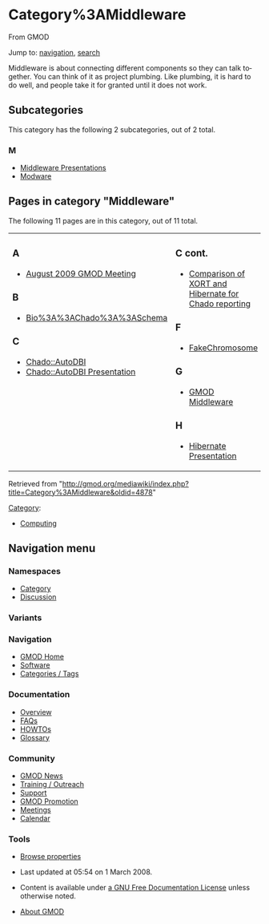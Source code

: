 <div id="mw-page-base" class="noprint">

</div>

<div id="mw-head-base" class="noprint">

</div>

<div id="content" class="mw-body" role="main">

<span id="top"></span>

<div id="mw-js-message" style="display:none;">

</div>



# <span dir="auto">Category%3AMiddleware</span>

<div id="bodyContent">

<div id="siteSub">

From GMOD

</div>

<div id="contentSub">

</div>

<div id="jump-to-nav" class="mw-jump">

Jump to: [navigation](#mw-navigation), [search](#p-search)

</div>

<div id="mw-content-text" class="mw-content-ltr" lang="en" dir="ltr">

Middleware is about connecting different components so they can talk
together. You can think of it as project plumbing. Like plumbing, it is
hard to do well, and people take it for granted until it does not work.

<div lang="en" dir="ltr">

<div id="mw-subcategories">

## Subcategories

This category has the following 2 subcategories, out of 2 total.

<div class="mw-content-ltr" lang="en" dir="ltr">

### M

- [Middleware
  Presentations](Category%3AMiddleware_Presentations "Category%3AMiddleware Presentations")
- [Modware](Category%3AModware "Category%3AModware")

</div>

</div>

<div id="mw-pages">

## Pages in category "Middleware"

The following 11 pages are in this category, out of 11 total.

<div class="mw-content-ltr" lang="en" dir="ltr">

<table style="width: 100%;">
<colgroup>
<col style="width: 33%" />
<col style="width: 33%" />
<col style="width: 33%" />
</colgroup>
<tbody>
<tr class="odd" style="vertical-align: top;">
<td style="width: 33.3%"><h3 id="a">A</h3>
<ul>
<li><a href="August_2009_GMOD_Meeting"
title="August 2009 GMOD Meeting">August 2009 GMOD Meeting</a></li>
</ul>
<h3 id="b">B</h3>
<ul>
<li><a href="Bio%3A%3AChado%3A%3ASchema"
title="Bio%3A%3AChado%3A%3ASchema">Bio%3A%3AChado%3A%3ASchema</a></li>
</ul>
<h3 id="c">C</h3>
<ul>
<li><a href="Chado::AutoDBI"
title="Chado::AutoDBI">Chado::AutoDBI</a></li>
<li><a href="Chado::AutoDBI_Presentation"
title="Chado::AutoDBI Presentation">Chado::AutoDBI Presentation</a></li>
</ul></td>
<td style="width: 33.3%"><h3 id="c-cont.">C cont.</h3>
<ul>
<li><a href="Comparison_of_XORT_and_Hibernate_for_Chado_reporting"
title="Comparison of XORT and Hibernate for Chado reporting">Comparison
of XORT and Hibernate for Chado reporting</a></li>
</ul>
<h3 id="f">F</h3>
<ul>
<li><a href="FakeChromosome"
title="FakeChromosome">FakeChromosome</a></li>
</ul>
<h3 id="g">G</h3>
<ul>
<li><a href="GMOD_Middleware" title="GMOD Middleware">GMOD
Middleware</a></li>
</ul>
<h3 id="h">H</h3>
<ul>
<li><a href="Hibernate_Presentation"
title="Hibernate Presentation">Hibernate Presentation</a></li>
</ul></td>
<td style="width: 33.3%"><h3 id="j">J</h3>
<ul>
<li><a href="January_2009_GMOD_Meeting"
title="January 2009 GMOD Meeting">January 2009 GMOD Meeting</a></li>
<li><a href="July_2008_GMOD_Meeting" title="July 2008 GMOD Meeting">July
2008 GMOD Meeting</a></li>
</ul>
<h3 id="m-1">M</h3>
<ul>
<li><a href="Modware" title="Modware">Modware</a></li>
</ul></td>
</tr>
</tbody>
</table>

</div>

</div>

</div>

</div>

<div class="printfooter">

Retrieved from
"<http://gmod.org/mediawiki/index.php?title=Category%3AMiddleware&oldid=4878>"

</div>

<div id="catlinks" class="catlinks">

<div id="mw-normal-catlinks" class="mw-normal-catlinks">

[Category](Special%3ACategories "Special%3ACategories"):

- [Computing](Category%3AComputing "Category%3AComputing")

</div>

</div>

<div class="visualClear">

</div>

</div>

</div>

<div id="mw-navigation">

## Navigation menu

<div id="mw-head">



<div id="left-navigation">

<div id="p-namespaces" class="vectorTabs" role="navigation"
aria-labelledby="p-namespaces-label">

### Namespaces

- <span id="ca-nstab-category"><a href="Category%3AMiddleware" accesskey="c"
  title="View the category page [c]">Category</a></span>
- <span id="ca-talk"><a
  href="http://gmod.org/mediawiki/index.php?title=Category_talk:Middleware&amp;action=edit&amp;redlink=1"
  accesskey="t"
  title="Discussion about the content page [t]">Discussion</a></span>

</div>

<div id="p-variants" class="vectorMenu emptyPortlet" role="navigation"
aria-labelledby="p-variants-label">

### 

### Variants[](#)

<div class="menu">

</div>

</div>

</div>





</div>

</div>

</div>

<div id="mw-panel">

<div id="p-logo" role="banner">

<a href="Main_Page"
style="background-image: url(../images/GMOD-cogs.png);"
title="Visit the main page"></a>

</div>

<div id="p-Navigation" class="portal" role="navigation"
aria-labelledby="p-Navigation-label">

### Navigation

<div class="body">

- <span id="n-GMOD-Home">[GMOD Home](Main_Page)</span>
- <span id="n-Software">[Software](GMOD_Components)</span>
- <span id="n-Categories-.2F-Tags">[Categories /
  Tags](Categories)</span>

</div>

</div>

<div id="p-Documentation" class="portal" role="navigation"
aria-labelledby="p-Documentation-label">

### Documentation

<div class="body">

- <span id="n-Overview">[Overview](Overview)</span>
- <span id="n-FAQs">[FAQs](Category%3AFAQ)</span>
- <span id="n-HOWTOs">[HOWTOs](Category%3AHOWTO)</span>
- <span id="n-Glossary">[Glossary](Glossary)</span>

</div>

</div>

<div id="p-Community" class="portal" role="navigation"
aria-labelledby="p-Community-label">

### Community

<div class="body">

- <span id="n-GMOD-News">[GMOD News](GMOD_News)</span>
- <span id="n-Training-.2F-Outreach">[Training /
  Outreach](Training_and_Outreach)</span>
- <span id="n-Support">[Support](Support)</span>
- <span id="n-GMOD-Promotion">[GMOD Promotion](GMOD_Promotion)</span>
- <span id="n-Meetings">[Meetings](Meetings)</span>
- <span id="n-Calendar">[Calendar](Calendar)</span>

</div>

</div>

<div id="p-tb" class="portal" role="navigation"
aria-labelledby="p-tb-label">

### Tools

<div class="body">


- <span id="t-smwbrowselink"><a href="Special%3ABrowse/Category%3AMiddleware" rel="smw-browse">Browse
  properties</a></span>


</div>

</div>

</div>

</div>

<div id="footer" role="contentinfo">

- <span id="footer-info-lastmod">Last updated at 05:54 on 1 March
  2008.</span>
<!-- - <span id="footer-info-viewcount">19,665 page views.</span> -->
- <span id="footer-info-copyright">Content is available under
  <a href="http://www.gnu.org/licenses/fdl-1.3.html" class="external"
  rel="nofollow">a GNU Free Documentation License</a> unless otherwise
  noted.</span>

<!-- -->

- <span id="footer-places-about">[About
  GMOD](GMOD:About "GMOD:About")</span>

<!-- -->






</div>
